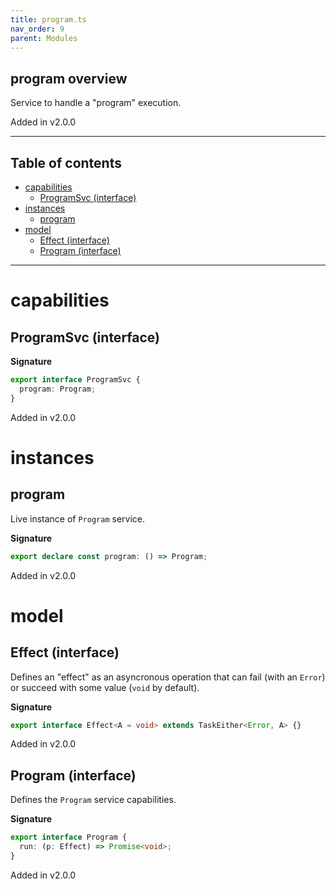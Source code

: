 ```yaml
---
title: program.ts
nav_order: 9
parent: Modules
---
```


## program overview

Service to handle a "program" execution.

Added in v2.0.0

---

<h2 class="text-delta">Table of contents</h2>

- [capabilities](#capabilities)
  - [ProgramSvc (interface)](#programsvc-interface)
- [instances](#instances)
  - [program](#program)
- [model](#model)
  - [Effect (interface)](#effect-interface)
  - [Program (interface)](#program-interface)

---

# capabilities

## ProgramSvc (interface)

**Signature**

```ts
export interface ProgramSvc {
  program: Program;
}
```

Added in v2.0.0

# instances

## program

Live instance of `Program` service.

**Signature**

```ts
export declare const program: () => Program;
```

Added in v2.0.0

# model

## Effect (interface)

Defines an "effect" as an asyncronous operation that can fail (with an `Error`) or succeed with some value (`void` by default).

**Signature**

```ts
export interface Effect<A = void> extends TaskEither<Error, A> {}
```

Added in v2.0.0

## Program (interface)

Defines the `Program` service capabilities.

**Signature**

```ts
export interface Program {
  run: (p: Effect) => Promise<void>;
}
```

Added in v2.0.0
